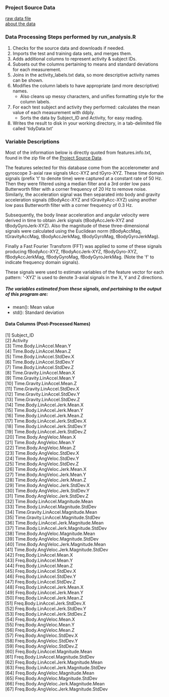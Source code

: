 ### Project Source Data

[raw data file](https://d396qusza40orc.cloudfront.net/getdata%2Fprojectfiles%2FUCI%20HAR%20Dataset.zip)<br />
[about the data](http://archive.ics.uci.edu/ml/datasets/Human+Activity+Recognition+Using+Smartphones)<br />


### Data Processing Steps performed by run_analysis.R

1. Checks for the source data and downloads if needed.
2. Imports the test and training data sets, and merges them.
3. Adds additional columns to represent activity & subject IDs.
4. Subsets out the columns pertaining to means and standard deviations for each measurement.
5. Joins in the activity_labels.txt data, so more descriptive activity names can be shown.
6. Modifies the column labels to have appropriate (and more descriptive) names.<br />
    - Also cleans up messy characters, and unifies formatting style for the column labels.
7. For each test subject and activity they performed: calculates the mean value of each measurement with ddply.<br />
    - Sorts the data by Subject_ID and Activity, for easy reading.
6. Writes the result to disk in your working directory, in a tab-delimited file called 'tidyData.txt'


### Variable Descriptions

Most of the information below is directly quoted from features.info.txt, found in the zip file of the [Project Source Data](https://d396qusza40orc.cloudfront.net/getdata%2Fprojectfiles%2FUCI%20HAR%20Dataset.zip).

The features selected for this database come from the accelerometer and gyroscope 3-axial raw signals tAcc-XYZ and tGyro-XYZ. These time domain signals (prefix 't' to denote time) were captured at a constant rate of 50 Hz. Then they were filtered using a median filter and a 3rd order low pass Butterworth filter with a corner frequency of 20 Hz to remove noise. Similarly, the acceleration signal was then separated into body and gravity acceleration signals (tBodyAcc-XYZ and tGravityAcc-XYZ) using another low pass Butterworth filter with a corner frequency of 0.3 Hz.

Subsequently, the body linear acceleration and angular velocity were derived in time to obtain Jerk signals (tBodyAccJerk-XYZ and tBodyGyroJerk-XYZ). Also the magnitude of these three-dimensional signals were calculated using the Euclidean norm (tBodyAccMag, tGravityAccMag, tBodyAccJerkMag, tBodyGyroMag, tBodyGyroJerkMag).

Finally a Fast Fourier Transform (FFT) was applied to some of these signals producing fBodyAcc-XYZ, fBodyAccJerk-XYZ, fBodyGyro-XYZ, fBodyAccJerkMag, fBodyGyroMag, fBodyGyroJerkMag. (Note the 'f' to indicate frequency domain signals).

These signals were used to estimate variables of the feature vector for each pattern: '-XYZ' is used to denote 3-axial signals in the X, Y and Z directions.


##### The variables estimated from these signals, and pertaining to the output of this program are:
* mean(): Mean value
* std(): Standard deviation


#### Data Columns (Post-Processed Names)

 [1] Subject_ID                              
 [2] Activity                                
 [3] Time.Body.LinAccel.Mean.Y               
 [4] Time.Body.LinAccel.Mean.Z               
 [5] Time.Body.LinAccel.StdDev.X             
 [6] Time.Body.LinAccel.StdDev.Y             
 [7] Time.Body.LinAccel.StdDev.Z             
 [8] Time.Gravity.LinAccel.Mean.X            
 [9] Time.Gravity.LinAccel.Mean.Y            
[10] Time.Gravity.LinAccel.Mean.Z            
[11] Time.Gravity.LinAccel.StdDev.X          
[12] Time.Gravity.LinAccel.StdDev.Y          
[13] Time.Gravity.LinAccel.StdDev.Z          
[14] Time.Body.LinAccel.Jerk.Mean.X          
[15] Time.Body.LinAccel.Jerk.Mean.Y          
[16] Time.Body.LinAccel.Jerk.Mean.Z          
[17] Time.Body.LinAccel.Jerk.StdDev.X        
[18] Time.Body.LinAccel.Jerk.StdDev.Y        
[19] Time.Body.LinAccel.Jerk.StdDev.Z        
[20] Time.Body.AngVeloc.Mean.X               
[21] Time.Body.AngVeloc.Mean.Y               
[22] Time.Body.AngVeloc.Mean.Z               
[23] Time.Body.AngVeloc.StdDev.X             
[24] Time.Body.AngVeloc.StdDev.Y             
[25] Time.Body.AngVeloc.StdDev.Z             
[26] Time.Body.AngVeloc.Jerk.Mean.X          
[27] Time.Body.AngVeloc.Jerk.Mean.Y          
[28] Time.Body.AngVeloc.Jerk.Mean.Z          
[29] Time.Body.AngVeloc.Jerk.StdDev.X        
[30] Time.Body.AngVeloc.Jerk.StdDev.Y        
[31] Time.Body.AngVeloc.Jerk.StdDev.Z        
[32] Time.Body.LinAccel.Magnitude.Mean       
[33] Time.Body.LinAccel.Magnitude.StdDev     
[34] Time.Gravity.LinAccel.Magnitude.Mean    
[35] Time.Gravity.LinAccel.Magnitude.StdDev  
[36] Time.Body.LinAccel.Jerk.Magnitude.Mean  
[37] Time.Body.LinAccel.Jerk.Magnitude.StdDev  
[38] Time.Body.AngVeloc.Magnitude.Mean       
[39] Time.Body.AngVeloc.Magnitude.StdDev     
[40] Time.Body.AngVeloc.Jerk.Magnitude.Mean  
[41] Time.Body.AngVeloc.Jerk.Magnitude.StdDev  
[42] Freq.Body.LinAccel.Mean.X               
[43] Freq.Body.LinAccel.Mean.Y               
[44] Freq.Body.LinAccel.Mean.Z               
[45] Freq.Body.LinAccel.StdDev.X             
[46] Freq.Body.LinAccel.StdDev.Y             
[47] Freq.Body.LinAccel.StdDev.Z             
[48] Freq.Body.LinAccel.Jerk.Mean.X          
[49] Freq.Body.LinAccel.Jerk.Mean.Y          
[50] Freq.Body.LinAccel.Jerk.Mean.Z          
[51] Freq.Body.LinAccel.Jerk.StdDev.X        
[52] Freq.Body.LinAccel.Jerk.StdDev.Y        
[53] Freq.Body.LinAccel.Jerk.StdDev.Z        
[54] Freq.Body.AngVeloc.Mean.X               
[55] Freq.Body.AngVeloc.Mean.Y               
[56] Freq.Body.AngVeloc.Mean.Z               
[57] Freq.Body.AngVeloc.StdDev.X             
[58] Freq.Body.AngVeloc.StdDev.Y             
[59] Freq.Body.AngVeloc.StdDev.Z             
[60] Freq.Body.LinAccel.Magnitude.Mean       
[61] Freq.Body.LinAccel.Magnitude.StdDev     
[62] Freq.Body.LinAccel.Jerk.Magnitude.Mean  
[63] Freq.Body.LinAccel.Jerk.Magnitude.StdDev  
[64] Freq.Body.AngVeloc.Magnitude.Mean       
[65] Freq.Body.AngVeloc.Magnitude.StdDev     
[66] Freq.Body.AngVeloc.Jerk.Magnitude.Mean  
[67] Freq.Body.AngVeloc.Jerk.Magnitude.StdDev
